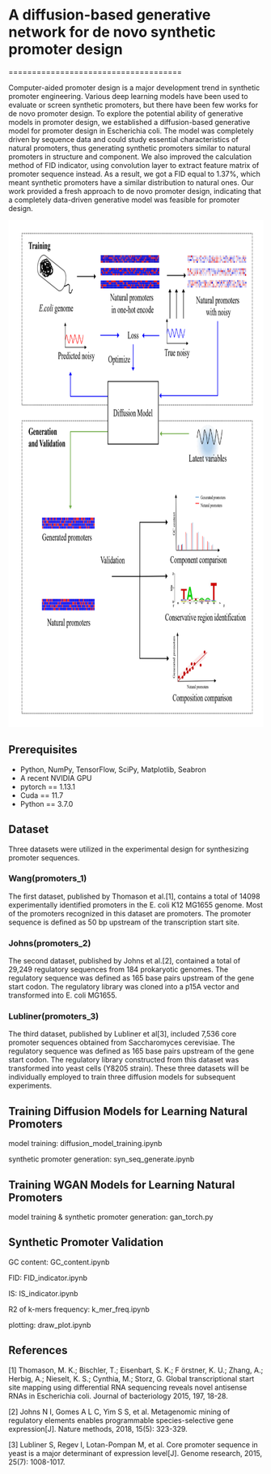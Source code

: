 # A diffusion-based generative network for de novo synthetic promoter design
=====================================

Computer-aided promoter design is a major development trend in synthetic promoter engineering. Various deep learning models have been used to evaluate or screen synthetic promoters, but there have been few works for de novo promoter design. To explore the potential ability of generative models in promoter design, we established a diffusion-based generative model for promoter design in Escherichia coli. The model was completely driven by sequence data and could study essential characteristics of natural promoters, thus generating synthetic promoters similar to natural promoters in structure and component. We also improved the calculation method of FID indicator, using convolution layer to extract feature matrix of promoter sequence instead. As a result, we got a FID equal to 1.37%, which meant synthetic promoters have a similar distribution to natural ones. Our work provided a fresh approach to de novo promoter design, indicating that a completely data-driven generative model was feasible for promoter design.
<p align="center">
  <img width="800" height="1000" src="https://github.com/mumufeng1/syn_diffusion/blob/main/fig/fig.png">
</p>


## Prerequisites

- Python, NumPy, TensorFlow, SciPy, Matplotlib, Seabron
- A recent NVIDIA GPU
- pytorch == 1.13.1
- Cuda == 11.7
- Python == 3.7.0

## Dataset

Three datasets were utilized in the experimental design for synthesizing promoter sequences. 
### Wang(promoters_1)
The first dataset, published by Thomason et al.[1], contains a total of 14098 experimentally identified promoters in the E. coli K12 MG1655 genome. Most of the promoters recognized in this dataset are promoters. The promoter sequence is defined as 50 bp upstream of the transcription start site.
### Johns(promoters_2)
The second dataset, published by Johns et al.[2], contained a total of 29,249 regulatory sequences from 184 prokaryotic genomes. The regulatory sequence was defined as 165 base pairs upstream of the gene start codon. The regulatory library was cloned into a p15A vector and transformed into E. coli MG1655. 
### Lubliner(promoters_3)
The third dataset, published by Lubliner et al[3], included 7,536 core promoter sequences obtained from Saccharomyces cerevisiae. The regulatory sequence was defined as 165 base pairs upstream of the gene start codon. The regulatory library constructed from this dataset was transformed into yeast cells (Y8205 strain). These three datasets will be individually employed to train three diffusion models for subsequent experiments.

## Training Diffusion Models for Learning Natural Promoters

model training: diffusion_model_training.ipynb

synthetic promoter generation: syn_seq_generate.ipynb

## Training WGAN Models for Learning Natural Promoters

model training & synthetic promoter generation: gan_torch.py

## Synthetic Promoter Validation

GC content: GC_content.ipynb

FID: FID_indicator.ipynb

IS: IS_indicator.ipynb

R2 of k-mers frequency: k_mer_freq.ipynb

plotting: draw_plot.ipynb


## References
[1]  Thomason, M. K.; Bischler, T.; Eisenbart, S. K.; F ̈orstner, K. U.; Zhang, A.; Herbig, A.; Nieselt, K. S.; Cynthia, M.; Storz, G. Global transcriptional start site mapping using differential RNA sequencing reveals novel antisense RNAs in Escherichia coli. Journal of bacteriology 2015, 197, 18-28.

[2]  Johns N I, Gomes A L C, Yim S S, et al. Metagenomic mining of regulatory elements enables programmable species-selective gene expression[J]. Nature methods, 2018, 15(5): 323-329.

[3] Lubliner S, Regev I, Lotan-Pompan M, et al. Core promoter sequence in yeast is a major determinant of expression level[J]. Genome research, 2015, 25(7): 1008-1017.
